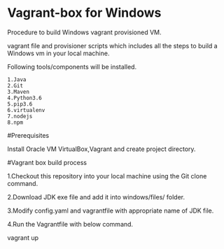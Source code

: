 # Vagrant-box for Windows
Procedure to build Windows vagrant provisioned VM. 

vagrant file and provisioner scripts which includes all the steps to build a Windows vm in your local machine.

Following tools/components will be installed.

    1.Java
    2.Git
    3.Maven
    4.Python3.6
    5.pip3.6
    6.virtualenv
    7.nodejs
    8.npm

#Prerequisites

Install Oracle VM VirtualBox,Vagrant and create project directory.

#Vagrant box build process

1.Checkout this repository into your local machine using the Git clone command.

2.Download JDK exe file and add it into windows/files/ folder.

3.Modify config.yaml and vagrantfile with appropriate name of JDK file.

4.Run the Vagrantfile with below command.
  
  vagrant up







